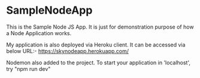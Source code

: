 # SampleNodeApp
This is the Sample Node JS App. It is just for demonstration purpose of how a Node Application works.

My application is also deployed via Heroku client. It can be accessed via below URL:-
https://skynodeapp.herokuapp.com/


Nodemon also added to the project. To start your application in 'localhost', try "npm run dev"